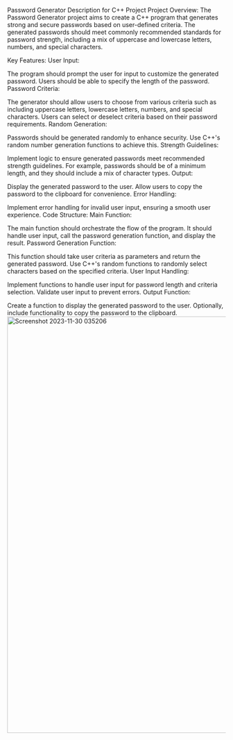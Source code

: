 Password Generator Description for C++ Project
Project Overview:
The Password Generator project aims to create a C++ program that generates strong and secure passwords based on user-defined criteria. The generated passwords should meet commonly recommended standards for password strength, including a mix of uppercase and lowercase letters, numbers, and special characters.

Key Features:
User Input:

The program should prompt the user for input to customize the generated password.
Users should be able to specify the length of the password.
Password Criteria:

The generator should allow users to choose from various criteria such as including uppercase letters, lowercase letters, numbers, and special characters.
Users can select or deselect criteria based on their password requirements.
Random Generation:

Passwords should be generated randomly to enhance security.
Use C++'s random number generation functions to achieve this.
Strength Guidelines:

Implement logic to ensure generated passwords meet recommended strength guidelines.
For example, passwords should be of a minimum length, and they should include a mix of character types.
Output:

Display the generated password to the user.
Allow users to copy the password to the clipboard for convenience.
Error Handling:

Implement error handling for invalid user input, ensuring a smooth user experience.
Code Structure:
Main Function:

The main function should orchestrate the flow of the program.
It should handle user input, call the password generation function, and display the result.
Password Generation Function:

This function should take user criteria as parameters and return the generated password.
Use C++'s random functions to randomly select characters based on the specified criteria.
User Input Handling:

Implement functions to handle user input for password length and criteria selection.
Validate user input to prevent errors.
Output Function:

Create a function to display the generated password to the user.
Optionally, include functionality to copy the password to the clipboard.
<img width="960" alt="Screenshot 2023-11-30 035206" src="https://github.com/RahimH222/Password-Generator/assets/151723987/cc82ced5-f8b4-49b8-a56e-dbc7cce1d7d6">

